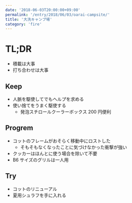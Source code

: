 ```yaml
---
date: '2018-06-03T20:00:00+09:00'
permalink: '/entry/2018/06/03/oarai-campsite/'
title: '大洗キャンプ場'
category: 'fire'
---
```


# TL;DR

- 積載は大事
- 打ち合わせは大事

## Keep

- 人脈を駆使してでもヘルプを求める
- 使い捨てをうまく駆使する
  - 発泡スチロールクーラーボックス 200 円便利

## Progrem

- コットのフレームがおそらく移動中にロストした
  - そもそもなくなったことに気づけなかった衝撃が強い
- クッカーはほんとに使う場合を除いて不要
- B6 サイズのグリルは一人用

## Try

- コットのリニューアル
- 夏用シュラフを手に入れる
